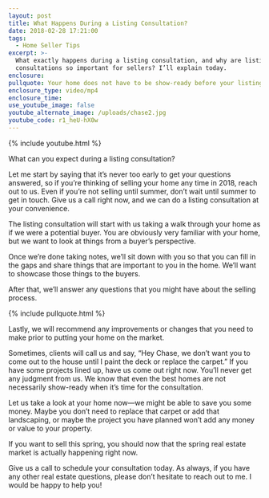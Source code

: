 ```yaml
---
layout: post
title: What Happens During a Listing Consultation?
date: 2018-02-28 17:21:00
tags:
  - Home Seller Tips
excerpt: >-
  What exactly happens during a listing consultation, and why are listing
  consultations so important for sellers? I’ll explain today.
enclosure:
pullquote: Your home does not have to be show-ready before your listing consultation.
enclosure_type: video/mp4
enclosure_time:
use_youtube_image: false
youtube_alternate_image: /uploads/chase2.jpg
youtube_code: r1_heU-hX0w
---
```


{% include youtube.html %}

What can you expect during a listing consultation?

Let me start by saying that it’s never too early to get your questions answered, so if you’re thinking of selling your home any time in 2018, reach out to us. Even if you’re not selling until summer, don’t wait until summer to get in touch. Give us a call right now, and we can do a listing consultation at your convenience.

The listing consultation will start with us taking a walk through your home as if we were a potential buyer. You are obviously very familiar with your home, but we want to look at things from a buyer’s perspective.

Once we’re done taking notes, we’ll sit down with you so that you can fill in the gaps and share things that are important to you in the home. We’ll want to showcase those things to the buyers.

After that, we’ll answer any questions that you might have about the selling process.

{% include pullquote.html %}

Lastly, we will recommend any improvements or changes that you need to make prior to putting your home on the market.

Sometimes, clients will call us and say, “Hey Chase, we don’t want you to come out to the house until I paint the deck or replace the carpet.” If you have some projects lined up, have us come out right now. You’ll never get any judgment from us. We know that even the best homes are not necessarily show-ready when it’s time for the consultation.

Let us take a look at your home now—we might be able to save you some money. Maybe you don’t need to replace that carpet or add that landscaping, or maybe the project you have planned won’t add any money or value to your property.

If you want to sell this spring, you should now that the spring real estate market is actually happening right now.

Give us a call to schedule your consultation today. As always, if you have any other real estate questions, please don’t hesitate to reach out to me. I would be happy to help you!